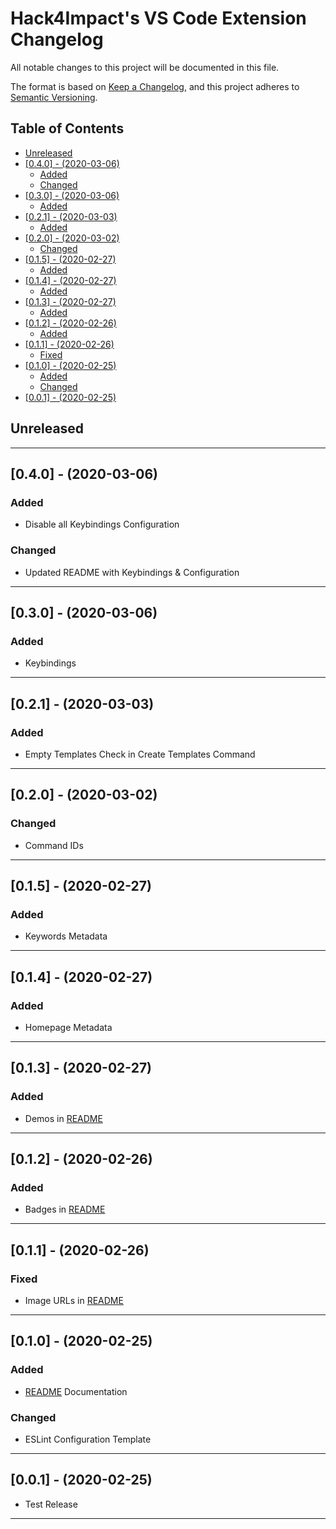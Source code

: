 # Hack4Impact's VS Code Extension Changelog <!-- omit in toc -->

All notable changes to this project will be documented in this file.

The format is based on [Keep a Changelog](http://keepachangelog.com/), and this project adheres to [Semantic Versioning](https://semver.org/spec/v2.0.0.html).

## Table of Contents <!-- omit in toc -->

- [Unreleased](#unreleased)
- [[0.4.0] - (2020-03-06)](#040---2020-03-06)
  - [Added](#added)
  - [Changed](#changed)
- [[0.3.0] - (2020-03-06)](#030---2020-03-06)
  - [Added](#added-1)
- [[0.2.1] - (2020-03-03)](#021---2020-03-03)
  - [Added](#added-2)
- [[0.2.0] - (2020-03-02)](#020---2020-03-02)
  - [Changed](#changed-1)
- [[0.1.5] - (2020-02-27)](#015---2020-02-27)
  - [Added](#added-3)
- [[0.1.4] - (2020-02-27)](#014---2020-02-27)
  - [Added](#added-4)
- [[0.1.3] - (2020-02-27)](#013---2020-02-27)
  - [Added](#added-5)
- [[0.1.2] - (2020-02-26)](#012---2020-02-26)
  - [Added](#added-6)
- [[0.1.1] - (2020-02-26)](#011---2020-02-26)
  - [Fixed](#fixed)
- [[0.1.0] - (2020-02-25)](#010---2020-02-25)
  - [Added](#added-7)
  - [Changed](#changed-2)
- [[0.0.1] - (2020-02-25)](#001---2020-02-25)

## Unreleased

---

## [0.4.0] - (2020-03-06)

### Added

- Disable all Keybindings Configuration

### Changed

- Updated README with Keybindings & Configuration

---

## [0.3.0] - (2020-03-06)

### Added

- Keybindings

---

## [0.2.1] - (2020-03-03)

### Added

- Empty Templates Check in Create Templates Command

---

## [0.2.0] - (2020-03-02)

### Changed

- Command IDs

---

## [0.1.5] - (2020-02-27)

### Added

- Keywords Metadata

---

## [0.1.4] - (2020-02-27)

### Added

- Homepage Metadata

---

## [0.1.3] - (2020-02-27)

### Added

- Demos in [README]

---

## [0.1.2] - (2020-02-26)

### Added

- Badges in [README]

---

## [0.1.1] - (2020-02-26)

### Fixed

- Image URLs in [README]

---

## [0.1.0] - (2020-02-25)

### Added

- [README] Documentation

### Changed

- ESLint Configuration Template

---

## [0.0.1] - (2020-02-25)

- Test Release

---

<!-- Start Reference Links -->

[readme]: https://github.com/hack4impact/vscode-extension#readme

